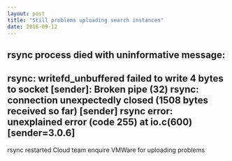 ```yaml
---
layout: post
title: "Still problems uploading search instances"
date: 2016-09-12
---
```


rsync process died with uninformative message:
--
rsync: writefd_unbuffered failed to write 4 bytes to socket [sender]: Broken pipe (32)
rsync: connection unexpectedly closed (1508 bytes received so far) [sender]
rsync error: unexplained error (code 255) at io.c(600) [sender=3.0.6]
--
rsync restarted
Cloud team enquire VMWare for uploading problems

